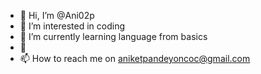 - 👋 Hi, I’m @Ani02p
- 👀 I’m interested in coding 
- 🌱 I’m currently learning language from basics 
- 💞️
- 📫 How to reach me on aniketpandeyoncoc@gmail.com

<!---
Ani02p/Ani02p is a ✨ special ✨ repository because its `README.md` (this file) appears on your GitHub profile.
You can click the Preview link to take a look at your changes.
--->
